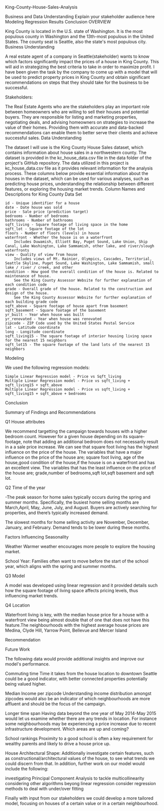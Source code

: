 
 King-County-House-Sales-Analysis

Business and Data Understanding Explain your stakeholder audience here Modeling Regression Results Conclusion
OVERVIEW

King County is located in the U.S. state of Washington. It is the most populous county in Washington and the 13th-most populous in the United States. The county seat is Seattle, also the state's most populous city.
Business Understanding

A real estate agent of a company in Seattle(stakeholder) wants to know which factors significantly impact the prices of a house in King County. This will aid in strategizing the best criteria to take in order to maximize profit. I have been given the task by the company to come up with a model that will be used to predict property prices in King County and obtain significant recommendations on steps that they should take for the business to be successful.

Stakeholders:

The Real Estate Agents who are the stakeholders play an important role between homeowners who are willing to sell their houses and potential buyers. They are responsible for listing and marketing properties, negotiating deals, and advising homeowners on strategies to increase the value of their homes. Providing them with accurate and data-backed recommendations can enable them to better serve their clients and achieve successful sales.
Data Understanding

The dataset I will use is the King County House Sales dataset, which contains information about house sales in a northwestern county. The dataset is provided in the kc_house_data.csv file in the data folder of the project's GitHub repository. The data utilized in this project is kc_house_data.csv file as it provides relevant information for the analysis process. These columns below provide essential information about the houses in the dataset, which can be used for various analyses, such as predicting house prices, understanding the relationship between different features, or exploring the housing market trends.
Column Names and Descriptions for King County Data Set

    id - Unique identifier for a house
    date - Date house was sold
    price - Sale price (prediction target)
    bedrooms - Number of bedrooms
    bathrooms - Number of bathrooms
    sqft_living - Square footage of living space in the home
    sqft_lot - Square footage of the lot
    floors - Number of floors (levels) in house
    waterfront - Whether the house is on a waterfront
        Includes Duwamish, Elliott Bay, Puget Sound, Lake Union, Ship Canal, Lake Washington, Lake Sammamish, other lake, and river/slough waterfronts
    view - Quality of view from house
        Includes views of Mt. Rainier, Olympics, Cascades, Territorial, Seattle Skyline, Puget Sound, Lake Washington, Lake Sammamish, small lake / river / creek, and other
    condition - How good the overall condition of the house is. Related to maintenance of house.
        See the King County Assessor Website for further explanation of each condition code
    grade - Overall grade of the house. Related to the construction and design of the house.
        See the King County Assessor Website for further explanation of each building grade code
    sqft_above - Square footage of house apart from basement
    sqft_basement - Square footage of the basement
    yr_built - Year when house was built
    yr_renovated - Year when house was renovated
    zipcode - ZIP Code used by the United States Postal Service
    lat - Latitude coordinate
    long - Longitude coordinate
    sqft_living15 - The square footage of interior housing living space for the nearest 15 neighbors
    sqft_lot15 - The square footage of the land lots of the nearest 15 neighbors

Modeling

We used the following regression models:

    Simple Linear Regression model - Price vs Sqft_living
    Multiple Linear Regression model - Price vs sqft_living + sqft_living15 + sqft_above
    Multiple Linear Regression model - Price vs sqft_living + sqft_living15 + sqft_above + bedrooms
    
    

Conclusion

Summary of Findings and Recommendations

Q1 House attributes

We recommend targetting the campaign towards houses with a higher bedroom count. However for a given house depending on its square-footage, note that adding an additional bedroom does not necessarily result in a a sale price increase.
We can see that square foot living has the highest influence on the price of the house.
The variables that have a major influence on the price of the house are; square foot living, age of the house,good condition of the house,if the house is on a waterfront and has an excellent view.
The variables that has the least influence on the price of the house are; grade,number of bedrooms,sqft lot,sqft basement and sqft lot.

Q2 Time of the year

-The peak season for home sales typically occurs during the spring and summer months. Specifically, the busiest home selling months are March,April, May, June, July, and August. Buyers are actively searching for properties, and there’s typically increased demand.

The slowest months for home selling activity are November, December, January, and February. Demand tends to be lower during these months.

Factors Influencing Seasonality

Weather Warmer weather encourages more people to explore the housing market.

School Year: Families often want to move before the start of the school year, which aligns with the spring and summer months.

Q3 Model

A model was developed using linear regression and it provided details such how the square footage of living space affects pricing levels, thus influencing market trends.

Q4 Location

Waterfront living is key, with the median house price for a house with a waterfront view being almost double that of one that does not have this feature.The neighbourhoods with the highest average house prices are Medina, Clyde Hill, Yarrow Point, Bellevue and Mercer Island

Recommendation

Future Work

The following data would provide additional insights and improve our model's performance.

Commuting time Time it takes from the house location to downtown Seattle could be a good indicator, with better connected properties potentially being valued higher.

Median Income per zipcode Understanding income distribution amongst zipcodes would also be an indicator of which neighbourhoods are more affluent and should be the focus of the campaign.

Longer time span Having data beyond the one year of May 2014-May 2015 would let us examine whether there are any trends in location. For instance some neighbourhoods may be experiencing a price increase due to recent infrastructure development. Which areas are up and coming?

School rankings Proximity to a good school is often a key requirement for wealthy parents and likely to drive a house price up.

House Architectural Shape: Additionally investigate certain features, such as constructional/architectural values of the house, to see what trends we could discern from that. In addition, further work on our model would include the following:

investigating Principal Component Analysis to tackle multicollinearity
considering other algorithms beyong linear regression
consider regression methods to deal with under/over fitting

Finally with input from our stakeholders we could develop a more tailored model, focusing on houses of a certain value or in a certain neighbourhood.
